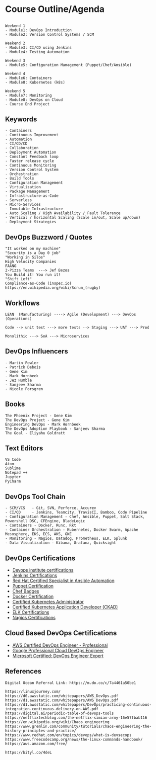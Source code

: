 ## ########################
# Course Outline/Agenda
## ########################

    Weekend 1
    - Module1: DevOps Introduction
    - Module2: Version Control Systems / SCM

    Weekend 2
    - Module3: CI/CD using Jenkins
    - Module4: Testing Automation

    Weekend 3
    - Module5: Configuration Management (Puppet/Chef/Ansible)

    Weekend 4
    - Module6: Containers
    - Module8: Kubernetes (k8s)
    
    Weekend 5
    - Module7: Monitoring
    - Module8: DevOps on Cloud
    - Course End Project


## Keywords

    - Containers
    - Continuous Improvement
    - Automation
    - CI/CD/CD
    - Collaboration
    - Deployment Automation
    - Constant Feedback loop
    - Faster release cycle
    - Continuous Monitoring
    - Version Control System
    - Orchestration
    - Build Tools
    - Configuration Management
    - Virtualization
    - Package Management
    - Infrastructure-as-Code
    - Serverless
    - Micro-Services
    - Immutable Infrastructure
    - Auto Scaling / High Availability / Fault Tolerance
    - Vertical / horizontal Scaling (Scale in/out, Scale up/down)
    - Deployment Strategies

## DevOps Buzzword / Quotes

    "It worked on my machine"
    "Security is a Day 0 job"
    "Working in Silos"
    High Velocity Companies
    FAANG
    2-Pizza Teams  ---> Jef Bezos
    You Build it! You run it!
    "Shift Left"
    Compliance-as-Code (inspec.io)
    https://en.wikipedia.org/wiki/Scrum_(rugby)


## Workflows

    LEAN  (Manufacturing) ----> Agile (Development) ---> DevOps (Operations)

    Code --> unit test ---> more tests --> Staging ---> UAT ---> Prod

    Monolithic ---> SoA ---> Microservices

## DevOps Influencers

    - Martin Fowler
    - Patrick Debois
    - Gene Kim
    - Mark Hornbeek
    - Jez Humble
    - Sanjeev Sharma
    - Nicole Forsgren

## Books

    The Phoenix Project - Gene Kim
    The DevOps Project - Gene Kim
    Engineering DevOps - Mark Hornbeek
    The DevOps Adoption Playbook - Sanjeev Sharma
    The Goal - Eliyahu Goldratt

## Text Editors

    VS Code
    Atom
    Sublime
    Notepad ++
    Jupyter
    PyCharm


## DevOps Tool Chain
    - SCM/VCS   - Git, SVN, Perforce, Accurev
    - CI/CD     - Jenkins, Teamcity, TravisCI, Bamboo, Code Pipeline
    - Configuration Management - Chef, Ansible, Puppet, Salt Stack, Powershell DSC, CFEngine, BladeLogic
    - Containers - Docker, Runc, Rkt
    - Container Orchestration - Kubernetes, Docker Swarm, Apache Mesosphere, EKS, ECS, AKS, GKE
    - Monitoring - Nagios, Datadog, Prometheus, ELK, Splunk
    - Data Visualization - Kibana, Grafana, Quicksight



## DevOps Certifications

- [Devops institute certifications](https://devopsinstitute.com/certifications/)
- [Jenkins Certifications](https://www.cloudbees.com/jenkins/certification)
- [Red Hat Certified Specialist in Ansible Automation](https://www.redhat.com/en/services/training/ex407-red-hat-certified-specialist-in-ansible-automation-exam)
- [Puppet Certification](https://puppet.com/learning-training/certification/)
- [Chef Badges](https://training.chef.io/certification)
- [Docker Certification](https://training.mirantis.com/dca-certification-exam/)
- [Certified Kubernetes Administrator](https://www.cncf.io/certification/cka/)    
- [Certified Kubernetes Application Developer (CKAD)](https://www.cncf.io/certification/ckad/)  
- [ELK Certifications](https://www.elastic.co/training/certification)    
- [Nagios Certifications](https://www.nagios.com/services/certification/)    


## Cloud Based DevOps Certifications

- [AWS Certified DevOps Engineer - Professional](https://aws.amazon.com/certification/certified-devops-engineer-professional/)
- [Google Professional Cloud DevOps Engineer](https://cloud.google.com/certification/cloud-devops-engineer)
- [Microsoft Certified: DevOps Engineer Expert](https://docs.microsoft.com/en-us/learn/certifications/devops-engineer)


## References

    Digital Ocean Referral Link: https://m.do.co/c/7a4461a50be1

    https://linuxjourney.com/
    https://d0.awsstatic.com/whitepapers/AWS_DevOps.pdf
    https://d1.awsstatic.com/whitepapers/AWS_DevOps.pdf
    https://d1.awsstatic.com/whitepapers/DevOps/practicing-continuous-integration-continuous-delivery-on-AWS.pdf
    https://digital.ai/periodic-table-of-devops-tools
    https://netflixtechblog.com/the-netflix-simian-army-16e57fbab116
    https://en.wikipedia.org/wiki/Chaos_engineering
    https://www.gremlin.com/community/tutorials/chaos-engineering-the-history-principles-and-practice/
    https://www.redhat.com/en/topics/devops/what-is-devsecops
    https://www.freecodecamp.org/news/the-linux-commands-handbook/
    https://aws.amazon.com/free/

    https://bityl.co/4deL
